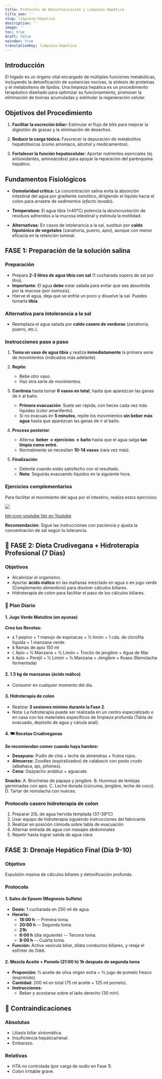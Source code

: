 ```yaml
---
title: Protocolo de Desintoxicación y Limpieza Hepática
title_seo: ''
slug: limpieza-hepatica
description: ''
image: ''
toc: true
draft: false
noindex: true
translationKey: limpieza-hepatica
---
```

## Introducción

El hígado es un órgano vital encargado de múltiples funciones metabólicas, incluyendo la detoxificación de sustancias nocivas, la síntesis de proteínas y el metabolismo de lípidos. Una limpieza hepática es un procedimiento terapéutico diseñado para optimizar su funcionamiento, promover la eliminación de toxinas acumuladas y estimular la regeneración celular.

## Objetivos del Procedimiento

1. **Facilitar la excreción biliar:** Estimular el flujo de bilis para mejorar la digestión de grasas y la eliminación de desechos.

2. **Reducir la carga tóxica:** Favorecer la depuración de metabolitos hepatotóxicos (como amoníaco, alcohol y medicamentos).

3. **Fortalecer la función hepatocelular:** Aportar nutrientes esenciales (ej. antioxidantes, aminoácidos) para apoyar la reparación del parénquima hepático.

## Fundamentos Fisiológicos

- **Osmolaridad crítica:** La concentración salina evita la absorción intestinal del agua por gradiente osmótico, dirigiendo el líquido hacia el colon para arrastre de sedimentos (*efecto lavado*).

- **Temperatura:** El agua tibia (≈40°C) potencia la *desincrustación* de residuos adheridos a la mucosa intestinal y estimula la motilidad.

- **Alternativas:** En casos de intolerancia a la sal, sustituir por **caldo hipotónico de vegetales** (zanahoria, puerro, apio), aunque con menor eficacia en la retención luminal.

## FASE 1: Preparación de la solución salina

### Preparación
- Prepara **2-3 litros de agua tibia con sal** (1 cucharada sopera de sal por litro).
- **Importante**: El agua **debe** estar salada para evitar que sea absorbida por la mucosa (por ósmosis).
- Hierve el agua, deja que se enfríe un poco y disuelve la sal. Puedes tomarla **tibia**.

### Alternativa para intolerancia a la sal
- Reemplaza el agua salada por **caldo casero de verduras** (zanahoria, puerro, etc.).

### Instrucciones paso a paso

1. **Toma un vaso de agua tibia** y realiza **inmediatamente** la primera serie de movimientos (indicados más adelante).

2. **Repite**:
   - Bebe otro vaso.
   - Haz otra serie de movimientos.

3. **Continúa** hasta tomar **6 vasos en total**, hasta que aparezcan las ganas de ir al baño.
   - **Primera evacuación**: Suele ser rápida, con heces cada vez más líquidas (color amarillento).
   - Si no evacuas en **5 minutos**, repite los movimientos **sin beber más agua** hasta que aparezcan las ganas de ir al baño.

4. **Proceso posterior**:
   - Alterna: **beber → ejercicios → baño** hasta que el agua salga **tan limpia como entró**.
   - Normalmente se necesitan **10-14 vasos** (rara vez más).

5. **Finalización**:
   - Detente cuando estés satisfecho con el resultado.
   - **Nota**: Seguirás evacuando líquidos en la siguiente hora.

### Ejercicios complementarios

Para facilitar el movimiento del agua por el intestino, realiza estos ejercicios:

![](https://m.youtube.com/watch?v=2BB7I0kATmI)

[btn icon-youtube Ver en Youtube](https://m.youtube.com/watch?v=2BB7I0kATmI)

**Recomendación**: Sigue las instrucciones con paciencia y ajusta la concentración de sal según tu tolerancia.

## 🌿 FASE 2: Dieta Crudivegana + Hidroterapia Profesional (7 Días)

### Objetivos
- Alcalinizar el organismo.
- Aportar **ácido málico** en las mañanas mezclado en agua o en jugo verde (Complemento alimenticio) para disolver cálculos biliares.
- Hidroterapia de colon para facilitar el paso de los cálculos biliares.

### 📝 Plan Diario

#### 1. Jugo Verde Matutino (en ayunas)

**Crea tus Recetas:**
- `A` 1 pepino + 1 manojo de espinacas + ½ limón + 1 cda. de clorofila líquida + 1 manzana verde.
- `B` Ramas de apio 150 ml
- `C` Apio + ½ Manzana + ½ Limón + Trocito de jengibre + Agua de Mar
- `D` Apio + Perejil + ½ Limón + ½ Manzana + Jengibre + Kvass (Remolacha fermentada)

#### 2. 1.5 kg de manzanas (ácido málico)
- Consumir en cualquier momento del día.

#### 3. Hidroterapia de colon
- Realizar **3 sesiones mínimo durante la Fase 2**.
- Nota: La hidroterapia puede ser realizada en un centro especializado o en casa con los materiales específicos de limpieza profunda (Tabla de evacuado, depósito de agua y cánula anal).

#### 4. 🍽️ Recetas Crudiveganas
**Se recomiendan comer cuando haya hambre:**

- **Desayuno:** Pudín de chía + leche de almendras + frutos rojos.
- **Almuerzo:** Zoodles (espiralizados) de calabacín con pesto crudo (albahaca, ajo, piñones).
- **Cena:** Gazpacho andaluz + aguacate.

**Snacks:**
A. Brochetas de papaya y jengibre.
B. Hummus de lentejas germinadas con apio.
C. Leche dorada (cúrcuma, jengibre, leche de coco).
D. Tartar de remolacha con nueces.

### Protocolo casero hidroterapia de colon

1. Preparar 20L de agua hervida templada (37-39°C)
2. Usar equipo de hidroterapia siguiendo instrucciones del fabricante
3. Realizar en posición cómoda sobre tabla de evacuación
4. Alternar entrada de agua con masajes abdominales
5. Repetir hasta lograr salida de agua clara

## FASE 3: Drenaje Hepático Final (Día 9-10)

### Objetivo
Expulsión masiva de cálculos biliares y detoxificación profunda.

### Protocolo

#### 1. Sales de Epsom (Magnesio Sulfato)
- **Dosis:** 1 cucharada en 250 ml de agua.
- **Horario:**
  - **18:00 h** -- Primera toma.
  - **20:00 h** -- Segunda toma.
  - **21h**
  - **6:00 h** (día siguiente) -- Tercera toma.
  - **8:00 h** -- Cuarta toma.
- **Función:** Activa vesícula biliar, dilata conductos biliares, y relaja el esfínter de Oddi.

#### 2. Mezcla Aceite + Pomelo (21:00 h) 1h después de segunda toma
- **Proporción:** ⅓ aceite de oliva virgen extra + ⅔ jugo de pomelo fresco (exprimido).
- **Cantidad:** 200 ml en total (75 ml aceite + 125 ml pomelo).
- **Instrucciones:**
  - Beber y acostarse sobre el lado derecho (30 min).

## 🛑 Contraindicaciones

### Absolutas
- Litiasis biliar sintomática.
- Insuficiencia hepática/renal.
- Embarazo.

### Relativas
- HTA no controlada (por carga de sodio en Fase 1).
- Colon irritable grave.
